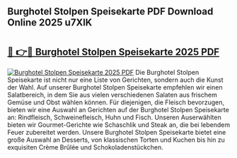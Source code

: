 ## Burghotel Stolpen Speisekarte PDF Download Online 2025 u7XlK

# <h2><a href="http://gc9wo6.nevu.top/?p=Burghotel+Stolpen+Speisekarte">🔗 👉🔴 Burghotel Stolpen Speisekarte 2025 PDF</a></h2>

[![Burghotel Stolpen Speisekarte 2025 PDF](https://i.imgur.com/dBaPXMq.png)](http://gc9wo6.nevu.top/?p=Burghotel+Stolpen+Speisekarte)
Die Burghotel Stolpen Speisekarte ist nicht nur eine Liste von Gerichten, sondern auch die Kunst der Wahl. Auf unserer Burghotel Stolpen Speisekarte empfehlen wir einen Salatbereich, in dem Sie aus vielen verschiedenen Salaten aus frischem Gemüse und Obst wählen können. Für diejenigen, die Fleisch bevorzugen, bieten wir eine Auswahl an Gerichten auf der Burghotel Stolpen Speisekarte an: Rindfleisch, Schweinefleisch, Huhn und Fisch. Unseren Auserwählten bieten wir Gourmet-Gerichte wie Schaschlik und Steak an, die bei lebendem Feuer zubereitet werden. Unsere Burghotel Stolpen Speisekarte bietet eine große Auswahl an Desserts, von klassischen Torten und Kuchen bis hin zu exquisiten Crème Brûlée und Schokoladenstückchen.
